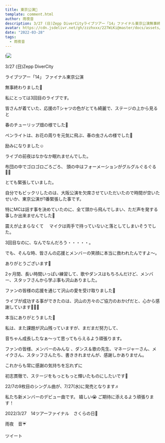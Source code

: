 ```yaml
---
title: 東京公演🌈
template: comment.html
author: 雨夜音
description: 3/27 (日)Zepp DiverCityライブツアー「14」ファイナル東京公演無事終わりました🎉私にとっては3回目のライブです。皆さんが着ていた、応援のTシャツの色がとても綺麗...
avatar: https://cdn.jsdelivr.net/gh/zzzhxxx/227WiKi@master/docs/assets/photo/avatar/oto.jpg
date: "2022-03-28"
tags:
  - 雨夜音
---
```


!![](https://cdn.jsdelivr.net/gh/227WiKi/227WiKi-image@master/blog-image/oto-2022-03-28_1.jpg)



  3/27 (日)Zepp DiverCity




ライブツアー「14」
ファイナル東京公演




無事終わりました🎉




私にとっては3回目のライブです。




皆さんが着ていた、応援のTシャツの色がとても綺麗で、ステージの上から見ると



春のチューリップ畑の様でした🌷



ペンライトは、お花の周りを元気に飛ぶ、春の虫さんの様でした🦋



励みになりました☺️






ライブの前夜はなかなか眠れませんでした。




布団の中でゴロゴロごろごろ、
頭の中はフォーメーションがグルグルぐるぐる😵‍💫



とても緊張していました。





自分でもビックリしたのは、大阪公演を欠席させていただいたので時間が空いたせいか、東京公演が1番緊張した事です。






特にMCは話す事を決めていたのに、全て頭から飛んでしまい、ただ声を発する事しか出来ませんでした🤕






震えが止まらなくて　
マイクは両手で持っていないと落としてしまいそうでした。






3回目なのに、なんでなんだろう・・・・・。






でも、そんな時、皆さんの応援とメンバーの笑顔に本当に救われたんですよ〜。


ありがとうございます🥰





2ヶ月間、長い時間いっぱい練習して、歌やダンスはもちろんだけど、メンバー、スタッフさんから学ぶ事も沢山ありました。





ファンの皆様の応援を通じて沢山の愛を受け取りました💝



ライブが成功する事ができたのは、沢山の方々のご協力のおかげだと、心から感謝しています🙇🏻‍♀️




本当にありがとうました💖





私は、また課題が沢山残っていますが、まだまだ努力して、




音ちゃん成長したなぁ～って思ってもらえるよう頑張ります。






ファンの皆様、メンバーのみんな
、ダンス＆歌の先生、マネージャーさん、メイクさん、スタッフさんたち、書ききれませんが、感謝しかありません。







これからも常に感謝の気持ちを忘れずに



初志貫徹で、ステージをもっともっと輝いたものにしたいです🌟








22/7の9枚目のシングル曲が、7/27(水)に発売となります♬






私たち新メンバーのデビュー曲です。
嬉しい😭
ご期待に添えるよう頑張ります！






2022/3/27　14ツアーファイナル　さくらの日🌸






雨夜　音☔️








ツイート



